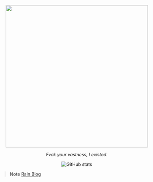 <div align="center">

  <img src="https://media.discordapp.net/attachments/692515173835210752/1144361776750809179/m74-1-6048743-1661889278053.png?width=1147&height=645" width="450" />

  *Fvck your vastness, I existed.*

  ![GitHub stats](https://github-readme-stats.vercel.app/api?username=echometerain&show_icons=true&theme=ayu-mirage&bg_color=0,e21443,704e95)
  
</div>

> **Note**
> [Rain Blog](https://echometerain.github.io/)
